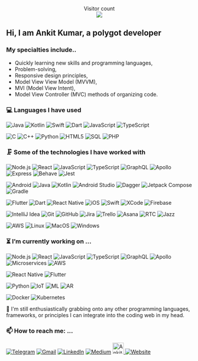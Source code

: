 
<p align="center"> 
  Visitor count<br>
  <img src="https://profile-counter.glitch.me/AnkitDroidGit/count.svg" />
</p>


## Hi, I am Ankit Kumar, a polygot developer

### My specialties include..
- Quickly learning new skills and programming languages,
- Problem-solving,
- Responsive design principles,
- Model View View Model (MVVM),
- MVI (Model View Intent),
- Model View Controller (MVC) methods of organizing code.


### 💻 Languages I have used

![Java](https://img.shields.io/badge/-Java-000000?style=flat&logo=java)
![Kotlin](https://img.shields.io/badge/-kotlin-000000?style=flat&logo=kotlin)
![Swift](https://img.shields.io/badge/-Swift-000000?style=flat&logo=swift)
![Dart](https://img.shields.io/badge/-Dart-000000?style=flat&logo=dart)
![JavaScript](https://img.shields.io/badge/-JavaScript-000000?style=flat&logo=javascript)
![TypeScript](https://img.shields.io/badge/-TypeScript-000000?style=flat&logo=typescript)


![C](https://img.shields.io/badge/-C-000000?style=flat&logo=c)
![C++](https://img.shields.io/badge/-C++-000000?style=flat&logo=c%2B%2B)
![Python](https://img.shields.io/badge/-Python-000000?style=flat&logo=python)
![HTML5](https://img.shields.io/badge/-HTML5-000000?style=flat&logo=html5)
![SQL](https://img.shields.io/badge/-SQL-000000?style=flat&logo=postgresql)
![PHP](https://img.shields.io/badge/-PHP-000000?style=flat&logo=php)


### 🗜 Some of the technologies I have worked with
![Node.js](https://img.shields.io/badge/-Node.js-222222?style=flat&logo=node.js&logoColor=339933)
![React](https://img.shields.io/badge/-React-222222?style=flat&logo=React&logoColor=61DAFB)
![JavaScript](https://img.shields.io/badge/-JavaScript-000000?style=flat&logo=javascript)
![TypeScript](https://img.shields.io/badge/-TypeScript-000000?style=flat&logo=typescript)
![GraphQL](https://img.shields.io/badge/-Graphql-000000?style=flat&logo=graphql)
![Apollo](http://img.shields.io/badge/-Apollo-000000?style=flat&logo=graphql)
![Express](http://img.shields.io/badge/-Expressjs-000000?style=flat&logo=javascript)
![Behave](http://img.shields.io/badge/-Behave-000000?style=flat&logo=python)
![Jest](http://img.shields.io/badge/-Jest-000000?style=flat&logo=jest)

![Android](http://img.shields.io/badge/-Android-000000?style=flat&logo=android)
![Java](https://img.shields.io/badge/-Java-000000?style=flat&logo=java)
![Kotlin](https://img.shields.io/badge/-kotlin-000000?style=flat&logo=kotlin)
![Android Studio](http://img.shields.io/badge/-Android%20Studio-000000?style=flat&logo=android-studio)
![Dagger](http://img.shields.io/badge/-dagger-000000?style=flat&logo=android)
![Jetpack Compose](http://img.shields.io/badge/-Jetpack%20Compose-000000?style=flat&logo=android)
![Gradle](http://img.shields.io/badge/-Gradle-000000?style=flat&logo=gradle)

![Flutter](http://img.shields.io/badge/-Flutter-000000?style=flat&logo=flutter)
![Dart](https://img.shields.io/badge/-Dart-000000?style=flat&logo=dart)
![React Native](http://img.shields.io/badge/-React%20Native-000000?style=flat&logo=react)
![iOS](http://img.shields.io/badge/-iOS-000000?style=flat&logo=apple)
![Swift](https://img.shields.io/badge/-Swift-000000?style=flat&logo=swift)
![XCode](https://img.shields.io/badge/-XCode-222222?style=flat&logo=XCode&logoColor=1575F9)
![Firebase](http://img.shields.io/badge/-Firebase-000000?style=flat&logo=firebase)

![IntelliJ Idea](http://img.shields.io/badge/-IntelliJ-000000?style=flat&logo=jetbrains)
![Git](https://img.shields.io/badge/-Git-222222?style=flat&logo=git&logoColor=F05032)
![GitHub](https://img.shields.io/badge/-GitHub-222222?style=flat&logo=github&logoColor=FFFFFF)
![Jira](https://img.shields.io/badge/-Jira-222222?style=flat&logo=jira-software&logoColor=white&logoColor=0052CC)
![Trello](http://img.shields.io/badge/-Trello-000000?style=flat&logo=trello)
![Asana](http://img.shields.io/badge/-Asana-000000?style=flat&logo=asana)
![RTC](http://img.shields.io/badge/-RTC-000000?style=flat&logo=ibm)
![Jazz](http://img.shields.io/badge/-Jazz-000000?style=flat&logo=ibm)

![AWS](http://img.shields.io/badge/-AWS-000000?style=flat&logo=amazon)
![Linux](https://img.shields.io/badge/-Linux-222222?style=flat&logo=linux&logoColor=FCC624)
![MacOS](http://img.shields.io/badge/-Mac%20OS-000000?style=flat&logo=apple)
![Windows](http://img.shields.io/badge/-Windows-000000?style=flat&logo=windows)


### ⏳ I’m currently working on ...

![Node.js](https://img.shields.io/badge/-Node.js-222222?style=flat&logo=node.js&logoColor=339933)
![React](https://img.shields.io/badge/-React-222222?style=flat&logo=React&logoColor=61DAFB)
![JavaScript](https://img.shields.io/badge/-JavaScript-000000?style=flat&logo=javascript)
![TypeScript](https://img.shields.io/badge/-TypeScript-000000?style=flat&logo=typescript)
![GraphQL](https://img.shields.io/badge/-Graphql-000000?style=flat&logo=graphql)
![Apollo](http://img.shields.io/badge/-Apollo-000000?style=flat&logo=graphql)
![Microservices](http://img.shields.io/badge/-Microservices-000000?style=flat&logo=microservices)
![AWS](http://img.shields.io/badge/-AWS-000000?style=flat&logo=amazon)

![React Native](http://img.shields.io/badge/-React%20Native-000000?style=flat&logo=react)
![Flutter](http://img.shields.io/badge/-Flutter-000000?style=flat&logo=flutter)

![Python](https://img.shields.io/badge/-Python-000000?style=flat&logo=python)
![IoT](http://img.shields.io/badge/-IoT-000000?style=flat&logo=iot)
![ML](http://img.shields.io/badge/-Machine%20Learning-000000?style=flat&logo=machine-learning)
![AR](http://img.shields.io/badge/-Augumented%20Reality-000000?style=flat&logo=ar)

![Docker](http://img.shields.io/badge/-Docekr-000000?style=flat&logo=docker)
![Kubernetes](http://img.shields.io/badge/-Kubernetes-000000?style=flat&logo=kubernetes)

 🔭 I'm still enthusiastically grabbing onto any other programming languages, frameworks, or principles I can integrate into the coding web in my head. 


### 📫 How to reach me: ...

[![Telegram](https://img.shields.io/badge/-TELEGRAM-2CA5E0?style=for-the-badge&logo=telegram&logoColor=white)](https://t.me/AnkKumar)
[![Gmail](https://img.shields.io/badge/-GMAIL-D14836?style=for-the-badge&logo=gmail&logoColor=white)](mailto:dev.ankit.kkumar@gmail.com)
[![LinkedIn](https://img.shields.io/badge/-LINKEDIN-0077B5?style=for-the-badge&logo=linkedin&logoColor=white)](https://www.linkedin.com/in/kumarankitkumar/)
[![Medium](https://img.shields.io/badge/-Medium-000000?style=for-the-badge&logo=medium&logoColor=white)](https://medium.com/@ankitdeveloper)
<a href="https://dev.to/ankitkumar">
  <img src="https://d2fltix0v2e0sb.cloudfront.net/dev-badge.svg" alt="Ankit Kumar's DEV Profile" height="30" width="30">
</a>
[![Website](https://img.shields.io/badge/-Website-000000?style=for-the-badge&logo=react&logoColor=white)](https://ankitdroidgit.github.io/)


